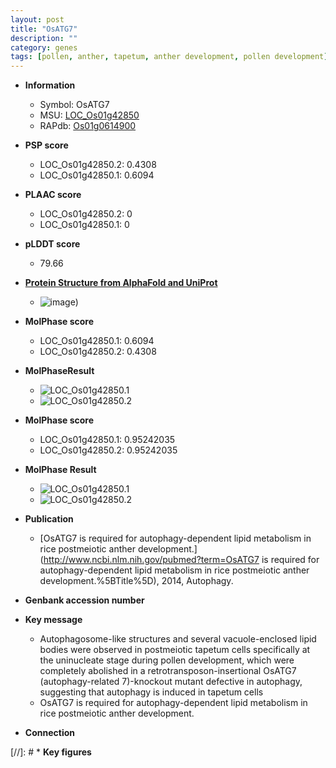 ```yaml
---
layout: post
title: "OsATG7"
description: ""
category: genes
tags: [pollen, anther, tapetum, anther development, pollen development]
---
```


* **Information**  
    + Symbol: OsATG7  
    + MSU: [LOC_Os01g42850](http://rice.plantbiology.msu.edu/cgi-bin/ORF_infopage.cgi?orf=LOC_Os01g42850)  
    + RAPdb: [Os01g0614900](http://rapdb.dna.affrc.go.jp/viewer/gbrowse_details/irgsp1?name=Os01g0614900)  

* **PSP score**  
    + LOC_Os01g42850.2: 0.4308 
    + LOC_Os01g42850.1: 0.6094 

* **PLAAC score**  
    + LOC_Os01g42850.2: 0 
    + LOC_Os01g42850.1: 0 

* **pLDDT score**
    + 79.66

* **[Protein Structure from AlphaFold and UniProt](https://www.uniprot.org/uniprotkb/Q0JL95/entry#structure)**
    + ![image](https://ricepsp.github.io/images/Q0/AF-Q0JL95-F1.png))

* **MolPhase score**
    + LOC_Os01g42850.1: 0.6094
    + LOC_Os01g42850.2: 0.4308

* **MolPhaseResult**
    + ![LOC_Os01g42850.1](https://ricepsp.github.io/pictures/LOC_Os01g/LOC_Os01g42850.1.png)
    + ![LOC_Os01g42850.2](https://ricepsp.github.io/pictures/LOC_Os01g/LOC_Os01g42850.2.png)

* **MolPhase score**
    + LOC_Os01g42850.1: 0.95242035
    + LOC_Os01g42850.2: 0.95242035

* **MolPhase Result**
    + ![LOC_Os01g42850.1](https://304243504.github.io/Pictures/LOC_Os01g/LOC_Os01g42850.1.png)
    + ![LOC_Os01g42850.2](https://304243504.github.io/Pictures/LOC_Os01g/LOC_Os01g42850.2.png)

* **Publication**  
    + [OsATG7 is required for autophagy-dependent lipid metabolism in rice postmeiotic anther development.](http://www.ncbi.nlm.nih.gov/pubmed?term=OsATG7 is required for autophagy-dependent lipid metabolism in rice postmeiotic anther development.%5BTitle%5D), 2014, Autophagy.

* **Genbank accession number**  

* **Key message**  
    + Autophagosome-like structures and several vacuole-enclosed lipid bodies were observed in postmeiotic tapetum cells specifically at the uninucleate stage during pollen development, which were completely abolished in a retrotransposon-insertional OsATG7 (autophagy-related 7)-knockout mutant defective in autophagy, suggesting that autophagy is induced in tapetum cells
    + OsATG7 is required for autophagy-dependent lipid metabolism in rice postmeiotic anther development.

* **Connection**  

[//]: # * **Key figures**  


